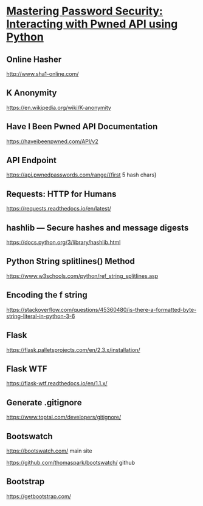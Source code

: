 
<h1><a href="https://www.youtube.com/watch?v=LDo-spJASKE" target="_blank">Mastering Password Security: Interacting with Pwned API using Python</a></h1>


## Online Hasher
http://www.sha1-online.com/

## K Anonymity
https://en.wikipedia.org/wiki/K-anonymity

## Have I Been Pwned API Documentation
https://haveibeenpwned.com/API/v2

## API Endpoint
https://api.pwnedpasswords.com/range/{first 5 hash chars}

## Requests: HTTP for Humans
https://requests.readthedocs.io/en/latest/

## hashlib — Secure hashes and message digests
https://docs.python.org/3/library/hashlib.html

## Python String splitlines() Method
https://www.w3schools.com/python/ref_string_splitlines.asp

## Encoding the f string
https://stackoverflow.com/questions/45360480/is-there-a-formatted-byte-string-literal-in-python-3-6

## Flask
https://flask.palletsprojects.com/en/2.3.x/installation/

## Flask WTF
https://flask-wtf.readthedocs.io/en/1.1.x/

## Generate .gitignore
https://www.toptal.com/developers/gitignore/

## Bootswatch
https://bootswatch.com/  main site

https://github.com/thomaspark/bootswatch/  github

## Bootstrap 
https://getbootstrap.com/

